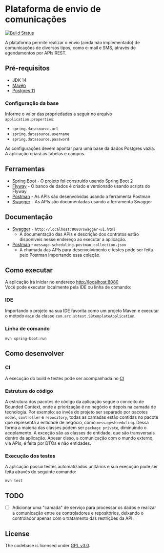 # Plataforma de envio de comunicações

[![Build Status](https://travis-ci.org/RobertoDebarba/message-scheduler.svg?branch=master)](https://travis-ci.org/RobertoDebarba/message-scheduler)

A plataforma permite realizar o envio (ainda não implementado) de comunicações de diversos tipos, como 
e-mail e SMS, através de agendamentos por APIs REST.

## Pré-requisitos

* JDK 14
* [Maven](https://maven.apache.org/)
* [Postgres 11](https://www.postgresql.org/)

### Configuração da base

Informe o valor das propriedades a seguir no arquivo `application.properties`:
* `spring.datasource.url`
* `spring.datasource.username`
* `spring.datasource.password`

As configurações devem apontar para uma base da dados Postgres vazia. A aplicação criará as tabelas e campos.

## Ferramentas
* [Spring Boot](https://spring.io/projects/spring-boot) - O projeto foi construído usando Spring Boot 2
* [Flyway](https://flywaydb.org/) - O banco de dados é criado e versionado usando scripts do Flyway
* [Postman](https://www.getpostman.com/) - As APIs são desenvolvidas usando a ferramenta Postman
* [Swagger](http://localhost:8080/swagger-ui.html) - As APIs são documentadas usando a ferramenta Swagger

## Documentação

* [Swagger](http://localhost:8080/swagger-ui.html) - `http://localhost:8080/swagger-ui.html`
    * A documentação das APIs e descrição dos contratos estão disponíveis nesse endereço ao executar a aplicação.
* [Postman](https://www.getpostman.com/) - `message-scheduling.postman_collection.json`
    * A chamada das APIs para desenvolvimento e testes pode ser feita pelo Postman importando essa coleção.

## Como executar

A aplicação irá iniciar no endereço <http://localhost:8080>  
Você pode executar localmente pela IDE ou linha de comando: 

### IDE 

Importando o projeto na sua IDE favorita como um projeto Maven e executar o método `main` da classe `com.arc.sbtest.SBtemplateApplication`.

### Linha de comando

```shell
mvn spring-boot:run
```

## Como desenvolver

### CI

A execução do build e testes pode ser acompanhada no [CI](https://travis-ci.org/RobertoDebarba/message-scheduler)

### Estrutura do código

A estrutura dos pacotes de código da aplicação segue o conceito de Bounded Context, onde a priorização é no negócio e depois na camada de tecnologia.
Por exemplo: ao invés do projeto ser separado por pacotes `model`, `controller` e `repository`, todas as camadas estão contidas no pacote que representa a entidade de negócio, como `messageshceduling`.
Dessa forma a maioria das classes podem ser `package private`, diminuindo o acoplamento.
A exceção são as classes de entidade, que são transversais dentro da aplicação. Apesar disso, a comunicação com o mundo externo, via APIs, é feita por DTOs e não entidades. 

### Execução dos testes

A aplicação possui testes automatizados unitários e sua execução pode ser feita através do seguinte comando: 

```shell
mvn test
```

## TODO

* [ ] Adicionar uma "camada" de serviço para processar os dados e realizar a comunicação entre os controladores e repositórios, deixando o controlador apenas com o tratamento das restrições da API.

## License

The codebase is licensed under [GPL v3.0](http://www.gnu.org/licenses/gpl-3.0.html).